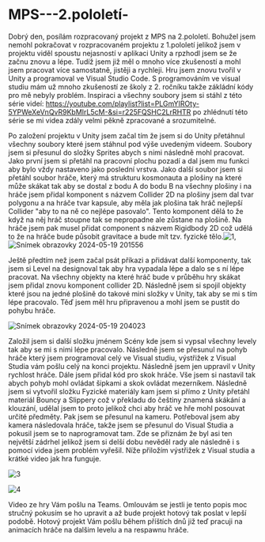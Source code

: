 # MPS---2.pololetí-

Dobrý den, posílám rozpracovaný projekt z MPS na 2.pololetí. 
Bohužel jsem nemohl pokračovat v rozpracovaném projektu z 1.pololetí jelikož jsem v projektu viděl spoustu nejasností v aplikaci Unity a rpzhodl jsem se že začnu znovu a lépe. Tudíž jsem již měl o mnoho více zkušeností a mohl jsem pracovat více samostatně, jistěji a rychleji.
Hru jsem znovu tvořil v Unity a programoval ve Visual Studio Code. S programováním ve visual studiu mám už mnoho zkušeností ze školy z 2. ročníku takže zákládní kódy pro mě nebyly problém.
Inspiraci a všechny soubory jsem si stáhl z této série videí: https://youtube.com/playlist?list=PLGmYIROty-5YPWeXeVnQvR9KbMIrL5cM-&si=r225FQSHC2LrRHTR po zhlédnutí této série se mi videa zdály velmi pěkně zpracované a srozumitelné.

Po založení projektu v Unity jsem začal tím že jsem si do Unity přetáhnul všechny soubory které jsem stáhnul pod výše uvedeným videem. Soubory jsem si přesunul do složky Sprites abych s nimi následně mohl pracovat. Jako první jsem si přetáhl na pracovní plochu pozadí a dal jsem mu funkci aby bylo vždy nastaveno jako poslední vrstva. Jako další soubor jsem si přetáhl soubor hráče, který má strukturu kosmonauta a plošiny na které může skákat tak aby se dostal z bodu A do bodu B na všechny plošiny i na hráče jsem přidal komponent s názvem Collider 2D na plošiny jsem dal tvar polygonu a na hráče tvar kapsule, aby měla jak plošina tak hráč nejlepší Collider "aby to na ně co nejlépe pasovalo". Tento komponent dělá to že když na něj hráč stoupne tak se nepropadne ale zůstane na plošině. Na hráče jsem pak musel přidat component s názvem Rigidbody 2D což udělá to že na hráče bude působit gravitace a bude mít tzv. fyzické tělo.![1,](https://github.com/hartmanjan1/MPS---2.pololet-/assets/156115281/3dc3617b-b160-4f45-ac87-a4e7089bfb3a)
 ![Snímek obrazovky 2024-05-19 201556](https://github.com/hartmanjan1/MPS---2.pololet-/assets/156115281/0cdc792b-c73e-488d-817b-d13e77416973)


Ještě předtím než jsem začal psát příkazi a přidávat další komponenty, tak jsem si Level na designoval tak aby hra vypadala lépe a dalo se s ní lépe pracovat. Na všechny objekty na které hráč bude v průběhu hry skákat jsem přidal znovu komponent collider 2D. Následně jsem si spojil objekty které jsou na jedné plošině do takové mini složky v Unity, tak aby se mi s tím lépe pracovalo. Těď jsem měl hru připravenou a mohl jsem se pustit do pohybu hráče.

![Snímek obrazovky 2024-05-19 204023](https://github.com/hartmanjan1/MPS---2.pololet-/assets/156115281/22728ded-0d93-429c-b850-f53e7e32350a)


Založil jsem si další složku jménem Scény kde jsem si vypsal všechny levely tak aby se mi s nimi lépe pracovalo.
Následně jsem se přesunul na pohyb hráče který jsem programoval celý ve Visual studiu, výstřižek z Visual Studia vám pošlu celý na konci projektu. Následně jsem jen uppravil v Unity rychlost hráče. Dále jsem přidal kód pro skok hráče. Vše jsem si nastavil tak abych pohyb mohl ovládat šipkami a skok ovládat mezerníkem.
Následně jsem si vytvořil složku Fyzické materiály kam jsem si přímo z Unity přetáhl materiál Bouncy a Slippery což v překladu do češtiny znamená skákání a klouzání, udělal jsem to proto jelikož chci aby hráč ve hře mohl posouvat určité předměty.
Pak jsem se přesunul na kameru. Potřeboval jsem aby kamera následovala hráče, takže jsem se přesunul do Visual Studia a pokusil jsem se to naprogramovat tam. Zde se přiznám že byl asi ten největší zádrhel jelikož jsem si delší dobu nevěděl rady ale následně i s pomocí videa jsem problém vyřešil. 
Níže přiložím výstřižek z Visual studia a krátké video jak hra funguje.

![3](https://github.com/hartmanjan1/MPS---2.pololet-/assets/156115281/7bf6ee01-6ba6-49d5-893b-29a965c03198)


![4](https://github.com/hartmanjan1/MPS---2.pololet-/assets/156115281/f3cbbacd-e5e3-4b41-aa4b-e3138e2d5b76)

Video ze hry Vám pošlu na Teams.
Omlouvám se jestli je tento popis moc stručný pokusím se ho upravit a až bude projekt hotový tak poslat v lepší podobě. Hotový projekt Vám pošlu během příštích dnů již teď pracuji na animacích hráče na dalšim levelu a na respawnu hráče.
